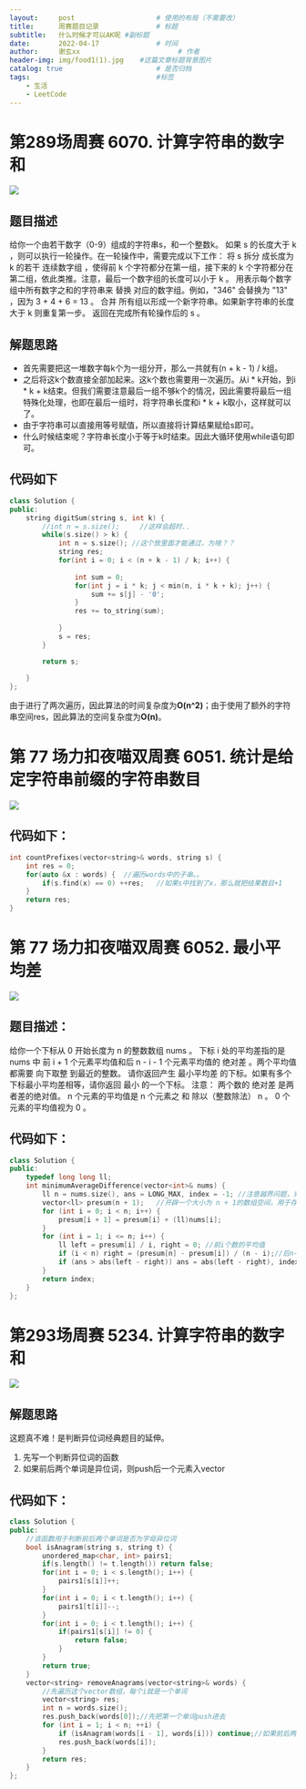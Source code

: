 ```yaml
---
layout:     post   				    # 使用的布局（不需要改）
title:      周赛题目记录				# 标题 
subtitle:   什么时候才可以AK呢 #副标题
date:       2022-04-17 				# 时间
author:     谢玄xx 						# 作者
header-img: img/food1(1).jpg 	#这篇文章标题背景图片
catalog: true 						# 是否归档
tags:								#标签
    - 生活
    - LeetCode
---
```


# 第289场周赛 6070. 计算字符串的数字和

![](https://raw.githubusercontent.com/xie96808/xie96808.github.io/master/img/6070.JPG)

## 题目描述

给你一个由若干数字（0-9）组成的字符串s，和一个整数k。
如果 s 的长度大于 k ，则可以执行一轮操作。在一轮操作中，需要完成以下工作：
将 s 拆分 成长度为 k 的若干 连续数字组 ，使得前 k 个字符都分在第一组，接下来的 k 个字符都分在第二组，依此类推。注意，最后一个数字组的长度可以小于 k 。
用表示每个数字组中所有数字之和的字符串来 替换 对应的数字组。例如，"346" 会替换为 "13" ，因为 3 + 4 + 6 = 13 。
合并 所有组以形成一个新字符串。如果新字符串的长度大于 k 则重复第一步。
返回在完成所有轮操作后的 s 。

## 解题思路

* 首先需要把这一堆数字每k个为一组分开，那么一共就有(n + k - 1) / k组。
* 之后将这k个数直接全部加起来。这k个数也需要用一次遍历。从i * k开始，到i * k + k结束。但我们需要注意最后一组不够k个的情况，因此需要将最后一组特殊化处理，也即在最后一组时，将字符串长度和i * k + k取小，这样就可以了。
* 由于字符串可以直接用等号赋值，所以直接将计算结果赋给s即可。
* 什么时候结束呢？字符串长度小于等于k时结束。因此大循环使用while语句即可。


## 代码如下

```CPP
class Solution {
public:
    string digitSum(string s, int k) {
        //int n = s.size();     //这样会超时.. 
        while(s.size() > k) {
            int n = s.size(); //这个放里面才能通过，为啥？？
            string res;
            for(int i = 0; i < (n + k - 1) / k; i++) {
                
                int sum = 0;
                for(int j = i * k; j < min(n, i * k + k); j++) {
                    sum += s[j] - '0';
                }
                res += to_string(sum);
                
            }
            s = res;
        }

        return s;
        
    }
};

```
由于进行了两次遍历，因此算法的时间复杂度为**O(n^2)**；由于使用了额外的字符串空间res，因此算法的空间复杂度为**O(n)**。


# 第 77 场力扣夜喵双周赛  6051. 统计是给定字符串前缀的字符串数目

![](https://raw.githubusercontent.com/xie96808/xie96808.github.io/master/img/6051.JPG)

## 代码如下：

```CPP
int countPrefixes(vector<string>& words, string s) {
    int res = 0;
    for(auto &x : words) {  //遍历words中的子串。。
        if(s.find(x) == 0) ++res;   //如果s中找到了x，那么就把结果数目+1
    }
    return res;
}
```

# 第 77 场力扣夜喵双周赛  6052. 最小平均差

![](https://raw.githubusercontent.com/xie96808/xie96808.github.io/master/img/6052.JPG)

## 题目描述：

给你一个下标从 0 开始长度为 n 的整数数组 nums 。
下标 i 处的平均差指的是 nums 中 前 i + 1 个元素平均值和后 n - i - 1 个元素平均值的 绝对差 。两个平均值都需要 向下取整 到最近的整数。
请你返回产生 最小平均差 的下标。如果有多个下标最小平均差相等，请你返回 最小 的一个下标。
注意：
两个数的 绝对差 是两者差的绝对值。
n 个元素的平均值是 n 个元素之 和 除以（整数除法） n 。
0 个元素的平均值视为 0 。

## 代码如下：

```CPP
class Solution {
public:
    typedef long long ll;
    int minimumAverageDifference(vector<int>& nums) {
        ll n = nums.size(), ans = LONG_MAX, index = -1; //注意越界问题，索性全部定义为long long
        vector<ll> presum(n + 1);   //开辟一个大小为 n + 1的数组空间，用于存放分子(i个数之和)
        for (int i = 0; i < n; i++) {
            presum[i + 1] = presum[i] + (ll)nums[i];
        }
        for (int i = 1; i <= n; i++) {
            ll left = presum[i] / i, right = 0; //前i个数的平均值
            if (i < n) right = (presum[n] - presum[i]) / (n - i);//后n-i-1个元素的平均值
            if (ans > abs(left - right)) ans = abs(left - right), index = i - 1;//如果左-右的绝对值大于ans，就覆盖。与此同时下标-1
        }
        return index;
    }
};
```
 
# 第293场周赛 5234. 计算字符串的数字和

![](https://raw.githubusercontent.com/xie96808/xie96808.github.io/master/img/5234.JPG)

## 解题思路

这题真不难！是判断异位词经典题目的延伸。
1. 先写一个判断异位词的函数
2. 如果前后两个单词是异位词，则push后一个元素入vector

## 代码如下：

```CPP
class Solution {
public:
    //该函数用于判断前后两个单词是否为字母异位词
    bool isAnagram(string s, string t) {
        unordered_map<char, int> pairs1;
        if(s.length() != t.length()) return false;
        for(int i = 0; i < s.length(); i++) {
            pairs1[s[i]]++;
        }
        for(int i = 0; i < t.length(); i++) {
            pairs1[t[i]]--;
        }
        for(int i = 0; i < t.length(); i++) {
            if(pairs1[s[i]] != 0) {
                return false;
            }
        }        
        return true;
    }
    vector<string> removeAnagrams(vector<string>& words) {
        //先遍历这个vector数组，每个i就是一个单词
        vector<string> res;
        int n = words.size();
        res.push_back(words[0]);//先把第一个单词push进去
        for (int i = 1; i < n; ++i) {
            if (isAnagram(words[i - 1], words[i])) continue;//如果前后两个单词是异位词，则push后一个元素入vector
            res.push_back(words[i]);
        }
        return res;
    }
};
```
